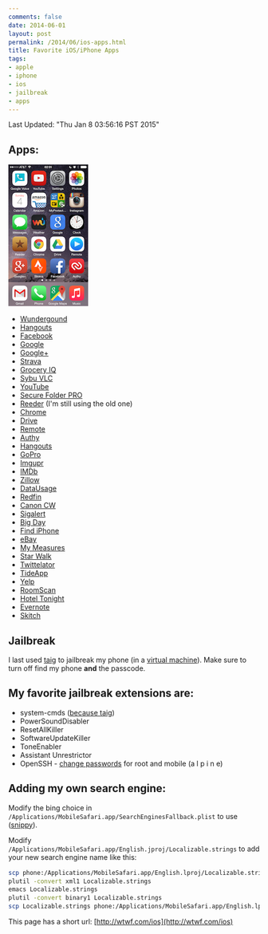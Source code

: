 ```yaml
---
comments: false
date: 2014-06-01
layout: post
permalink: /2014/06/ios-apps.html
title: Favorite iOS/iPhone Apps
tags:
- apple
- iphone
- ios
- jailbreak
- apps
---
```


Last Updated: "Thu Jan  8 03:56:16 PST 2015"

## Apps:

![iPhoneHome right](/assets/images/iPhoneHome.png)

* [Wundergound](https://itunes.apple.com/us/app/weather-underground-radar/id486154808)
* [Hangouts](https://itunes.apple.com/us/app/hangouts/id643496868)
* [Facebook](https://itunes.apple.com/us/app/facebook/id284882215)
* [Google](https://itunes.apple.com/us/app/google-search/id284815942)
* [Google+](https://itunes.apple.com/us/app/google+/id447119634)
* [Strava](https://itunes.apple.com/us/app/strava-running-cycling-gps/id426826309)
* [Grocery IQ](https://itunes.apple.com/us/app/grocery-iq/id290591617)
* [Sybu VLC](https://itunes.apple.com/us/app/sybu-remote-control-for-vlc/id418058537)
* [YouTube](https://itunes.apple.com/us/app/youtube/id544007664)
* [Secure Folder PRO](https://itunes.apple.com/us/app/secure-folder-pro/id493537578)
* [Reeder](http://reederapp.com/ios/) (I'm still using the old one)
* [Chrome](https://itunes.apple.com/us/app/chrome-web-browser-by-google/id535886823)
* [Drive](https://itunes.apple.com/us/app/google-drive-free-online-storage/id507874739)
* [Remote](https://itunes.apple.com/us/app/remote/id284417350)
* [Authy](https://itunes.apple.com/us/app/authy/id494168017)
* [Hangouts](https://itunes.apple.com/us/app/hangouts/id643496868)
* [GoPro](https://itunes.apple.com/us/app/gopro-app/id561350520)
* [Imgupr](https://itunes.apple.com/us/app/imgupr-photo-uploader-for/id498636755)
* [IMDb](https://itunes.apple.com/us/app/imdb-movies-tv/id342792525)
* [Zillow](https://itunes.apple.com/us/app/real-estate-by-zillow-homes/id310738695)
* [DataUsage](https://itunes.apple.com/us/app/data-usage/id386950560)
* [Redfin](https://itunes.apple.com/us/app/real-estate-by-redfin-search/id327962480)
* [Canon CW](https://itunes.apple.com/us/app/canon-camerawindow/id501009725)
* [Sigalert](https://itunes.apple.com/us/app/sigalert.com-live-traffic/id424889327)
* [Big Day](https://itunes.apple.com/us/app/big-day-event-countdown/id295759189)
* [Find iPhone](https://itunes.apple.com/us/app/find-my-iphone/id376101648)
* [eBay](https://itunes.apple.com/us/app/ebay/id282614216)
* [My Measures](https://itunes.apple.com/us/app/my-measures-dimensions-pro/id450797313)
* [Star Walk](https://itunes.apple.com/us/app/star-walk-5-stars-astronomy/id295430577)
* [Twittelator](https://itunes.apple.com/us/app/twittelator-free-for-twitter/id284698706)
* [TideApp](https://itunes.apple.com/us/app/tideapp/id288399415)
* [Yelp](https://itunes.apple.com/us/app/yelp/id284910350)
* [RoomScan](https://itunes.apple.com/us/app/roomscan-app-that-draws-floor/id571436618)
* [Hotel Tonight](https://itunes.apple.com/us/app/hotel-tonight/id407690035)
* [Evernote](https://itunes.apple.com/us/app/evernote/id281796108)
* [Skitch](https://itunes.apple.com/us/app/skitch-snap.-mark-up.-send./id490505997)

## Jailbreak

I last used [taig](http://www.taig.com/en/tutorial.html) to jailbreak my phone (in a [virtual machine](http://www.idownloadblog.com/2014/12/05/how-to-jailbreak-ios-8-1-1-on-mac-os-x-using-a-virtual-machine/)). Make sure to turn off find my phone **and** the passcode.

## My favorite jailbreak extensions are:

* system-cmds ([because taig](http://www.reddit.com/r/jailbreak/comments/2nxjxk/musclenerd_confirms_taig_is_safe/cmi7a9h))
* PowerSoundDisabler
* ResetAllKiller
* SoftwareUpdateKiller
* ToneEnabler
* Assistant Unrestrictor
* OpenSSH - [change passwords](http://cydia.saurik.com/password.html) for root and mobile (a l p i n e)

## Adding my own search engine:

Modify the bing choice in `/Applications/MobileSafari.app/SearchEnginesFallback.plist` to use ([snippy](http://wtwf.com/snippy)).

Modify `/Applications/MobileSafari.app/English.jproj/Localizable.strings` to add your new search engine name like this:

```bash
scp phone:/Applications/MobileSafari.app/English.lproj/Localizable.strings .
plutil -convert xml1 Localizable.strings
emacs Localizable.strings
plutil -convert binary1 Localizable.strings
scp Localizable.strings phone:/Applications/MobileSafari.app/English.lproj/
```

This page has a short url: [http://wtwf.com/ios](http://wtwf.com/ios)
